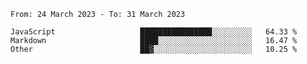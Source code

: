 <!--START_SECTION:waka-->

```text
From: 24 March 2023 - To: 31 March 2023

JavaScript                   ████████████████░░░░░░░░░   64.33 %
Markdown                     ████░░░░░░░░░░░░░░░░░░░░░   16.47 %
Other                        ██▓░░░░░░░░░░░░░░░░░░░░░░   10.25 %
```

<!--END_SECTION:waka-->
